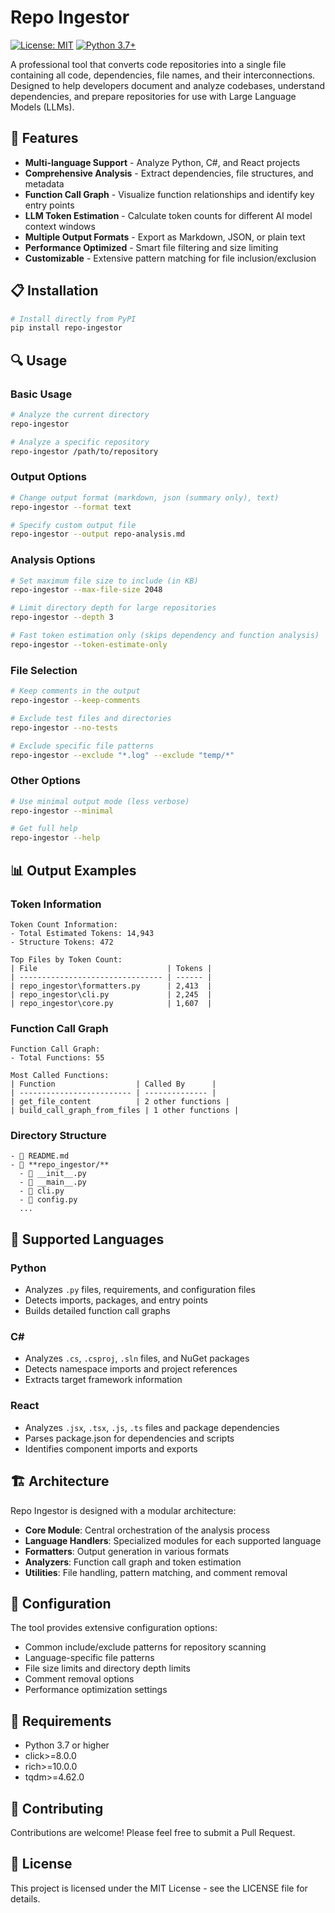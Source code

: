 # Repo Ingestor

[![License: MIT](https://img.shields.io/badge/License-MIT-blue.svg)](https://opensource.org/licenses/MIT)
[![Python 3.7+](https://img.shields.io/badge/python-3.7+-blue.svg)](https://www.python.org/downloads/)

A professional tool that converts code repositories into a single file containing all code, dependencies, file names, and their interconnections. Designed to help developers document and analyze codebases, understand dependencies, and prepare repositories for use with Large Language Models (LLMs).

## 🚀 Features

- **Multi-language Support** - Analyze Python, C#, and React projects
- **Comprehensive Analysis** - Extract dependencies, file structures, and metadata
- **Function Call Graph** - Visualize function relationships and identify key entry points
- **LLM Token Estimation** - Calculate token counts for different AI model context windows
- **Multiple Output Formats** - Export as Markdown, JSON, or plain text
- **Performance Optimized** - Smart file filtering and size limiting
- **Customizable** - Extensive pattern matching for file inclusion/exclusion

## 📋 Installation

```bash
# Install directly from PyPI
pip install repo-ingestor
```

## 🔍 Usage

### Basic Usage

```bash
# Analyze the current directory
repo-ingestor

# Analyze a specific repository
repo-ingestor /path/to/repository
```

### Output Options

```bash
# Change output format (markdown, json (summary only), text)
repo-ingestor --format text

# Specify custom output file
repo-ingestor --output repo-analysis.md
```

### Analysis Options

```bash
# Set maximum file size to include (in KB)
repo-ingestor --max-file-size 2048

# Limit directory depth for large repositories
repo-ingestor --depth 3

# Fast token estimation only (skips dependency and function analysis)
repo-ingestor --token-estimate-only
```

### File Selection

```bash
# Keep comments in the output
repo-ingestor --keep-comments

# Exclude test files and directories
repo-ingestor --no-tests

# Exclude specific file patterns
repo-ingestor --exclude "*.log" --exclude "temp/*"
```

### Other Options

```bash
# Use minimal output mode (less verbose)
repo-ingestor --minimal

# Get full help
repo-ingestor --help
```

## 📊 Output Examples

### Token Information

```
Token Count Information:
- Total Estimated Tokens: 14,943
- Structure Tokens: 472

Top Files by Token Count:
| File                             | Tokens |
| -------------------------------- | ------ |
| repo_ingestor\formatters.py      | 2,413  |
| repo_ingestor\cli.py             | 2,245  |
| repo_ingestor\core.py            | 1,607  |
```

### Function Call Graph

```
Function Call Graph:
- Total Functions: 55

Most Called Functions:
| Function                  | Called By      |
| ------------------------- | -------------- |
| get_file_content          | 2 other functions |
| build_call_graph_from_files | 1 other functions |
```

### Directory Structure

```
- 📄 README.md
- 📁 **repo_ingestor/**
  - 📄 __init__.py
  - 📄 __main__.py
  - 📄 cli.py
  - 📄 config.py
  ...
```

## 🔧 Supported Languages

### Python
- Analyzes `.py` files, requirements, and configuration files
- Detects imports, packages, and entry points
- Builds detailed function call graphs

### C#
- Analyzes `.cs`, `.csproj`, `.sln` files, and NuGet packages
- Detects namespace imports and project references
- Extracts target framework information

### React
- Analyzes `.jsx`, `.tsx`, `.js`, `.ts` files and package dependencies
- Parses package.json for dependencies and scripts
- Identifies component imports and exports

## 🏗️ Architecture

Repo Ingestor is designed with a modular architecture:

- **Core Module**: Central orchestration of the analysis process
- **Language Handlers**: Specialized modules for each supported language
- **Formatters**: Output generation in various formats
- **Analyzers**: Function call graph and token estimation
- **Utilities**: File handling, pattern matching, and comment removal

## 📝 Configuration

The tool provides extensive configuration options:

- Common include/exclude patterns for repository scanning
- Language-specific file patterns
- File size limits and directory depth limits
- Comment removal options
- Performance optimization settings

## 🧰 Requirements

- Python 3.7 or higher
- click>=8.0.0
- rich>=10.0.0
- tqdm>=4.62.0

## 🤝 Contributing

Contributions are welcome! Please feel free to submit a Pull Request.

## 📄 License

This project is licensed under the MIT License - see the LICENSE file for details.